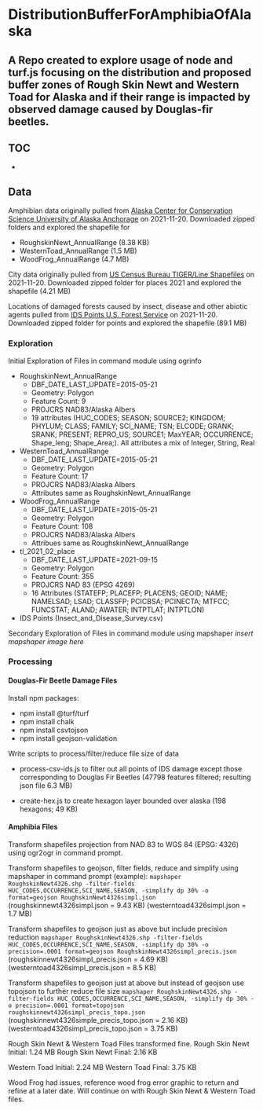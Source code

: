 # DistributionBufferForAmphibiaOfAlaska

## A Repo created to explore usage of node and turf.js focusing on the distribution and proposed buffer zones of Rough Skin Newt and Western Toad for Alaska and if their range is impacted by observed damage caused by Douglas-fir beetles.

## TOC
- [](#words-words)

## Data
Amphibian data originally pulled from [Alaska Center for Conservation Science University of Alaska Anchorage](http://akgap.uaa.alaska.edu/species-data/) on 2021-11-20. Downloaded zipped folders and explored the shapefile for 

- RoughskinNewt_AnnualRange (8.38 KB)
- WesternToad_AnnualRange (1.5 MB)
- WoodFrog_AnnualRange (4.7 MB)

City data originally pulled from [US Census Bureau TIGER/Line Shapefiles](https://www.census.gov/cgi-bin/geo/shapefiles/index.php) on 2021-11-20. Downloaded zipped folder for
places 2021 and explored the shapefile (4.21 MB)

Locations of damaged forests caused by insect, disease and other abiotic agents pulled from [IDS Points U.S. Forest Service](https://gis.data.alaska.gov/search?collection=Dataset&q=point) on 2021-11-20. Downloaded zipped folder for points and explored the shapefile (89.1 MB)

### Exploration
Initial Exploration of Files in command module using ogrinfo

- RoughskinNewt_AnnualRange 
    - DBF_DATE_LAST_UPDATE=2015-05-21
    - Geometry: Polygon
    - Feature Count: 9
    - PROJCRS NAD83/Alaska Albers
    - 19 attributes (HUC_CODES; SEASON; SOURCE2; KINGDOM; PHYLUM; CLASS; FAMILY; SCI_NAME; TSN; ELCODE; GRANK; SRANK; PRESENT; REPRO_US; SOURCE1; MaxYEAR; OCCURRENCE; Shape_leng; Shape_Area;). All attributes a mix of Integer, String, Real
- WesternToad_AnnualRange
    - DBF_DATE_LAST_UPDATE=2015-05-21
    - Geometry: Polygon
    - Feature Count: 17 
    - PROJCRS NAD83/Alaska Albers
    - Attributes same as RoughskinNewt_AnnualRange 
- WoodFrog_AnnualRange
    - DBF_DATE_LAST_UPDATE=2015-05-21
    - Geometry: Polygon
    - Feature Count: 108 
    - PROJCRS NAD83/Alaska Albers
    - Attribues same as RoughskinNewt_AnnualRange 
- tl_2021_02_place
    - DBF_DATE_LAST_UPDATE=2021-09-15
    - Geometry: Polygon
    - Feature Count: 355
    - PROJCRS NAD 83 (EPSG 4269)
    - 16 Attributes (STATEFP; PLACEFP; PLACENS; GEOID; NAME; NAMELSAD; LSAD; CLASSFP; PCICBSA; PCINECTA; MTFCC; FUNCSTAT; ALAND; AWATER; INTPTLAT; INTPTLON) 
- IDS Points (Insect_and_Disease_Survey.csv) 

Secondary Exploration of Files in command module using mapshaper
*insert mapshaper image here*

### Processing

#### Douglas-Fir Beetle Damage Files
Install npm packages:
- npm install @turf/turf
- npm install chalk
- npm install csvtojson
- npm install geojson-validation

Write scripts to process/filter/reduce file size of data
- process-csv-ids.js to filter out all points of IDS damage except those corresponding to Douglas Fir Beetles (47798 features filtered; resulting json file 6.3 MB)

- create-hex.js to create hexagon layer bounded over alaska (198 hexagons; 49 KB)

#### Amphibia Files
Transform shapefiles projection from NAD 83 to WGS 84 (EPSG: 4326) using ogr2ogr in command prompt.

Transform shapefiles to geojson, filter fields, reduce and simplify using mapshaper in command prompt (example):
`mapshaper RoughskinNewt4326.shp -filter-fields HUC_CODES,OCCURRENCE,SCI_NAME,SEASON, -simplify dp 30% -o format=geojson RoughskinNewt4326simpl.json`
(roughskinnewt4326simpl.json = 9.43 KB)
(westerntoad4326simpl.json = 1.7 MB)

Transform shapefiles to geojson just as above but include precision reduction
`mapshaper RoughskinNewt4326.shp -filter-fields HUC_CODES,OCCURRENCE,SCI_NAME,SEASON, -simplify dp 30% -o precision=.0001 format=geojson RoughskinNewt4326simpl_precis.json`
(roughskinnewt4326simpl_precis.json = 4.69 KB)
(westerntoad4326simpl_precis.json = 8.5 KB)

Transform shapefiles to geojson just at above but instead of geojson use topojson to further reduce file size
`mapshaper RoughskinNewt4326.shp -filter-fields HUC_CODES,OCCURRENCE,SCI_NAME,SEASON, -simplify dp 30% -o precision=.0001 format=topojson roughskinnewt4326simpl_precis_topo.json`
(roughskinnewt4326simple_precis_topo.json = 2.16 KB)
(westerntoad4326simpl_precis_topo.json = 3.75 KB)

Rough Skin Newt & Western Toad Files transformed fine.
Rough Skin Newt Initial: 1.24 MB
Rough Skin Newt Final: 2.16 KB

Western Toad Initial: 2.24 MB
Western Toad Final: 3.75 KB

Wood Frog had issues, reference wood frog error graphic to return and refine at a later date.
Will continue on with Rough Skin Newt & Western Toad files. 


